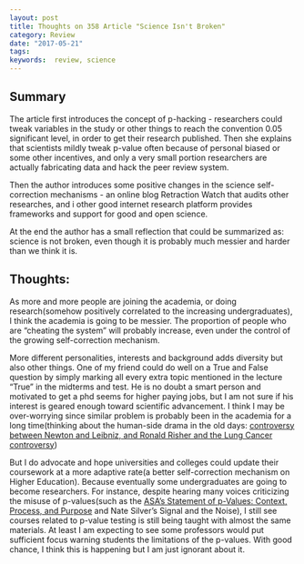 ```yaml
---
layout: post
title: Thoughts on 358 Article "Science Isn't Broken"
category: Review
date: "2017-05-21"
tags:
keywords:  review, science
---
```


## **Summary**
The article first introduces the concept of p-hacking - researchers could tweak 
variables in the study or other things to reach the convention 0.05 significant
level, in order to get their research published. Then she explains that scientists
mildly tweak p-value often because of personal biased or some other incentives, 
and only a very small portion researchers are actually fabricating data and hack the peer review system.

Then the author introduces some positive changes in the science self-correction 
mechanisms - an online blog Retraction Watch that audits other researches, and i
other good internet research platform provides frameworks and support for good and open science. 

At the end the author has a small reflection that could be summarized as: science 
is not broken, even though it is probably much messier and harder than we think it is. 

## **Thoughts**:
As more and more people are joining the academia, or doing research(somehow positively 
correlated to the increasing undergraduates), I think the academia is going to 
be messier. The proportion of people who are “cheating  the system” will probably 
increase, even under the control of the growing self-correction mechanism.

More different personalities, interests and background adds diversity but also 
other things. One of my friend could do well on a True and False question by simply 
marking all every extra topic mentioned in the lecture “True” in the midterms and 
test. He is no doubt a smart person and motivated to get a phd seems for higher 
paying jobs, but I am not sure if his interest is geared enough toward scientific 
advancement. I think I may be over-worrying since similar problem is probably been 
in the academia for a long time(thinking about the human-side drama in the old days:
[controversy between Newton and Leibniz, and Ronald Risher and the Lung Cancer controversy](https://mathblog.com/separating-the-math-and-the-mathematician/))

But I do advocate and hope universities and colleges could update their coursework 
at a more adaptive rate(a better self-correction mechanism on Higher Education). 
Because eventually some undergraduates are going to become researchers. For instance, 
despite hearing many voices criticizing the misuse of p-values(such as the 
[ASA’s Statement of p-Values: Context, Process, and Purpose](http://amstat.tandfonline.com/doi/full/10.1080/00031305.2016.1154108?scroll=top&needAccess=true&)  and Nate Silver’s Signal and the Noise),
I still see courses related to p-value testing is still being taught with almost 
the same materials. At least I am expecting to see some professors would put sufficient 
focus warning students the limitations of the p-values. With good chance, I think 
this is happening but I am just ignorant about it. 

